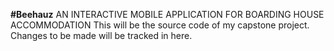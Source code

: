 **#Beehauz**
AN INTERACTIVE MOBILE APPLICATION FOR BOARDING HOUSE ACCOMMODATION
This will be the source code of my capstone project. Changes to be made will be tracked in here.
